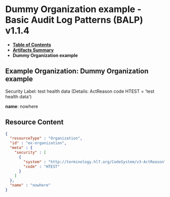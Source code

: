 # Dummy Organization example - Basic Audit Log Patterns (BALP) v1.1.4

* [**Table of Contents**](toc.md)
* [**Artifacts Summary**](artifacts.md)
* **Dummy Organization example**

## Example Organization: Dummy Organization example

Security Label: test health data (Details: ActReason code HTEST = 'test health data')

**name**: nowhere



## Resource Content

```json
{
  "resourceType" : "Organization",
  "id" : "ex-organization",
  "meta" : {
    "security" : [
      {
        "system" : "http://terminology.hl7.org/CodeSystem/v3-ActReason",
        "code" : "HTEST"
      }
    ]
  },
  "name" : "nowhere"
}

```

